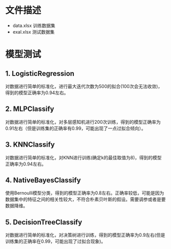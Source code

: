 # 文件描述
- data.xlsx 训练数据集
- exal.xlsx 测试数据集

# 模型测试
## 1. LogisticRegression
对数据进行简单的标准化，进行最大迭代次数为500的拟合(100次会无法收敛)，得到的模型正确率为0.94左右。

## 2. MLPClassify
对数据进行简单的标准化，对多层感知机进行200次训练，得到的模型正确率为0.91左右（但是训练集的正确率有0.99，可能出现了一点过拟合倾向）。

## 3. KNNClassify
对数据进行简单的标准化，对KNN进行训练(确定k的最佳取值为8)，得到的模型正确率为0.94左右。

## 4. NativeBayesClassify
使用Bernoulli模型分类，得到的模型正确率为0.8左右。正确率较低，可能是因为数据集中的特征之间的相关性较大，不符合朴素贝叶斯的假设。需要调参或者是要数据降维。

## 5. DecisionTreeClassify
对数据进行简单的标准化，对决策树进行训练，得到的模型正确率为0.9左右(但是训练集的正确率在0.99，可能出现了过拟合现象)。